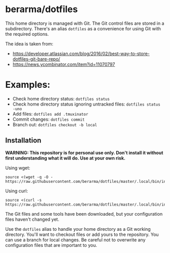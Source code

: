 # berarma/dotfiles

This home directory is managed with Git. The Git control files are stored in a subdirectory.
There's an alias ```dotfiles``` as a convenience for using Git with the required options.

The idea is taken from:
 - https://developer.atlassian.com/blog/2016/02/best-way-to-store-dotfiles-git-bare-repo/
 - https://news.ycombinator.com/item?id=11070797

# Examples:

- Check home directory status: ```dotfiles status```
- Check home directory status ignoring untracked files: ```dotfiles status -uno```
- Add files: ```dotfiles add .tmuxinator```
- Commit changes: ```dotfiles commit```
- Branch out: ```dotfiles checkout -b local```

## Installation

**WARNING: This repository is for personal use only. Don't install it without
first understanding what it will do. Use at your own risk.**

Using wget:

```
source <(wget -q -O - https://raw.githubusercontent.com/berarma/dotfiles/master/.local/bin/install_dotfiles)
```

Using curl:

```
source <(curl -s https://raw.githubusercontent.com/berarma/dotfiles/master/.local/bin/install_dotfiles)
```

The Git files and some tools have been downloaded, but your configuration files
haven't changed yet.

Use the ```dotfiles``` alias to handle your home directory as a Git working
directory. You'll want to checkout files or add yours to the repository. You
can use a branch for local changes. Be careful not to overwrite any
configuration files that are important to you.
